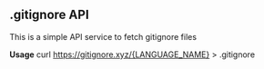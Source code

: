 ## .gitignore API

This is a simple API service to fetch gitignore files

**Usage**
	curl https://gitignore.xyz/{LANGUAGE_NAME} > .gitignore
